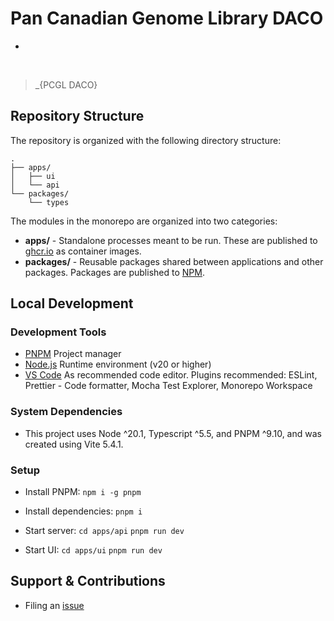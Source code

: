 # Pan Canadian Genome Library DACO

-

</br>

> \_{PCGL DACO}

## Repository Structure

The repository is organized with the following directory structure:

```
.
├── apps/
│   ├── ui
│   └── api
└── packages/
    └── types
```

The modules in the monorepo are organized into two categories:

- **apps/** - Standalone processes meant to be run. These are published to [ghcr.io](https://ghcr.io) as container images.
- **packages/** - Reusable packages shared between applications and other packages. Packages are published to [NPM](https://npmjs.com).

## Local Development

### Development Tools

- [PNPM](https://pnpm.io/) Project manager
- [Node.js](https://nodejs.org/en) Runtime environment (v20 or higher)
- [VS Code](https://code.visualstudio.com/) As recommended code editor. Plugins recommended: ESLint, Prettier - Code formatter, Mocha Test Explorer, Monorepo Workspace

### System Dependencies

- This project uses Node ^20.1, Typescript ^5.5, and PNPM ^9.10, and was created using Vite 5.4.1.

### Setup

- Install PNPM: `npm i -g pnpm`

- Install dependencies: `pnpm i`

- Start server:
  `cd apps/api`
  `pnpm run dev`

- Start UI:
  `cd apps/ui`
  `pnpm run dev`

## Support & Contributions

- Filing an [issue](https://github.com/Pan-Canadian-Genome-Library/daco/issues)
